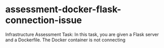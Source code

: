 # assessment-docker-flask-connection-issue
Infrastructure Assessment Task: In this task, you are given a Flask server and a Dockerfile. The Docker container is not connecting 
